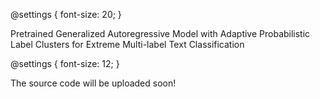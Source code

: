 @settings {
  font-size: 20;
}

Pretrained Generalized Autoregressive Model with Adaptive Probabilistic
Label Clusters for Extreme Multi-label Text Classification

@settings {
  font-size: 12;
}

The source code will be uploaded soon!
